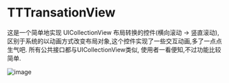 # TTTransationView
这是一个简单地实现 UICollectionView 布局转换的控件(横向滚动 -> 竖直滚动),区别于系统的以动画方式改变布局对象,这个控件实现了一些交互动画,多了一点点生气吧.
所有公共接口都与UICollectionView类似, 使用者一看便知,不过功能比较简单.

![image](https://github.com/tangtaotao/TTTransationView/TTTransationView/demo.gif)
